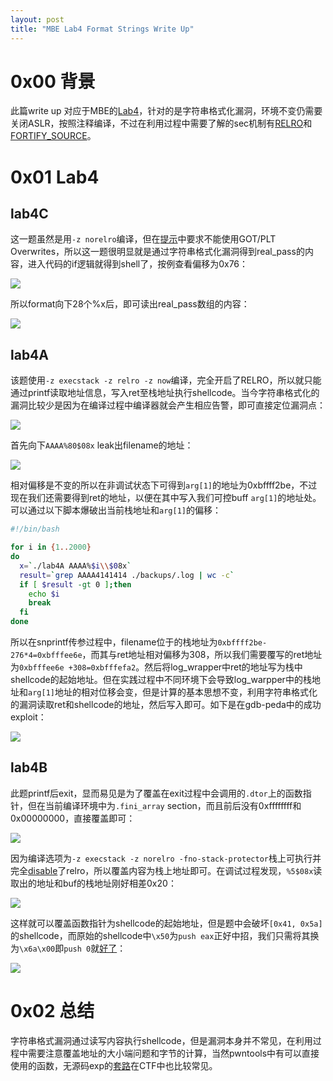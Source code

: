 ```yaml
---
layout: post
title: "MBE Lab4 Format Strings Write Up"
---
```


# 0x00 背景

此篇write up 对应于MBE的[Lab4](https://github.com/RPISEC/MBE/tree/master/src/lab04)，针对的是字符串格式化漏洞，环境不变仍需要关闭ASLR，按照注释编译，不过在利用过程中需要了解的sec机制有[RELRO](http://tacxingxing.com/2017/07/14/relro/)和[FORTIFY_SOURCE](http://tacxingxing.com/2017/07/17/fortifysource/)。

<!-- more -->

# 0x01 Lab4

## lab4C

这一题虽然是用`-z norelro`编译，但在[提示](http://security.cs.rpi.edu/courses/binexp-spring2015/lectures/10/10_lab.pdf)中要求不能使用GOT/PLT Overwrites，所以这一题很明显就是通过字符串格式化漏洞得到real_pass的内容，进入代码的if逻辑就得到shell了，按例查看偏移为0x76：

![][1]

所以format向下28个%x后，即可读出real_pass数组的内容：

![][2]

## lab4A

该题使用`-z execstack -z relro -z now`编译，完全开启了RELRO，所以就只能通过printf读取地址信息，写入ret至栈地址执行shellcode。当今字符串格式化的漏洞比较少是因为在编译过程中编译器就会产生相应告警，即可直接定位漏洞点：

![][3]

首先向下`AAAA%80$08x` leak出filename的地址：

![][4]

相对偏移是不变的所以在非调试状态下可得到`arg[1]`的地址为0xbffff2be，不过现在我们还需要得到ret的地址，以便在其中写入我们可控buff `arg[1]`的地址处。可以通过以下脚本爆破出当前栈地址和`arg[1]`的偏移：

```bash
#!/bin/bash

for i in {1..2000}
do
  x=`./lab4A AAAA%$i\\$08x`
  result=`grep AAAA4141414 ./backups/.log | wc -c`
  if [ $result -gt 0 ];then
    echo $i
    break
  fi
done
```

所以在snprintf传参过程中，filename位于的栈地址为`0xbffff2be-276*4=0xbfffee6e`，而其与ret地址相对偏移为308，所以我们需要覆写的ret地址为`0xbfffee6e +308=0xbfffefa2`。然后将log_wrapper中ret的地址写为栈中shellcode的起始地址。但在实践过程中不同环境下会导致log_warpper中的栈地址和`arg[1]`地址的相对位移会变，但是计算的基本思想不变，利用字符串格式化的漏洞读取ret和shellcode的地址，然后写入即可。如下是在gdb-peda中的成功exploit：

![][5]

## lab4B

此题printf后exit，显而易见是为了覆盖在exit过程中会调用的`.dtor`上的函数指针，但在当前编译环境中为`.fini_array` section，而且前后没有0xffffffff和0x00000000，直接覆盖即可：

![][6]

因为编译选项为`-z execstack -z norelro -fno-stack-protector`栈上可执行并完全[disable](http://blog.isis.poly.edu/exploitation%20mitigation%20techniques/exploitation%20techniques/2011/06/02/relro-relocation-read-only/)了relro，所以覆盖内容为栈上地址即可。在调试过程发现，`%5$08x`读取出的地址和buf的栈地址刚好相差0x20：

![][7]

这样就可以覆盖函数指针为shellcode的起始地址，但是题中会破坏`[0x41, 0x5a]`的shellcode，而原始的shellcode中`\x50`为`push eax`正好中招，我们只需将其换为`\x6a\x00`即`push 0`就[好了](http://shell-storm.org/online/Online-Assembler-and-Disassembler/?opcodes=%5Cx31%5Cxc0%5Cx6a%5Cx00%5Cx68%5Cx2f%5Cx2f%5Cx73%5Cx68%5Cx68%5Cx2f%5Cx62%5Cx69%5Cx6e%5Cx89%5Cxe3%5Cx89%5Cxc1%5Cx89%5Cxc2%5Cxb0%5Cx0b%5Cxcd%5Cx80%5Cx31%5Cxc0%5Cx40%5Cxcd%5Cx80&arch=x86-32&endianness=little#disassembly)：

![][8]

# 0x02 总结

字符串格式漏洞通过读写内容执行shellcode，但是漏洞本身并不常见，在利用过程中需要注意覆盖地址的大小端问题和字节的计算，当然pwntools中有可以直接使用的函数，无源码exp的[套路](https://www.anquanke.com/post/id/85817)在CTF中也比较常见。

[1]: https://wx2.sinaimg.cn/large/ee2fecafly1fp2afv10i9j20k407mdgq.jpg
[2]: https://wx4.sinaimg.cn/large/ee2fecafly1fp2afwawdgj20k40ajmyh.jpg
[3]: https://wx3.sinaimg.cn/large/ee2fecafly1fp2afx2ijuj20k10413yy.jpg
[4]: https://wx3.sinaimg.cn/large/ee2fecafly1fp2afymex8j20k40ak404.jpg
[5]: https://wx2.sinaimg.cn/large/ee2fecafly1fp2ag0nr5aj20k307j0tw.jpg
[6]: https://wx2.sinaimg.cn/large/ee2fecafly1fp2ag21x2bj20k00aldh7.jpg
[7]: https://wx4.sinaimg.cn/large/ee2fecafly1fp2ag3f2ubj20k20amwg1.jpg
[8]: https://wx1.sinaimg.cn/large/ee2fecafly1fp2ag4im4kj20k105ndgo.jpg
